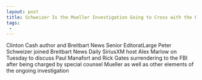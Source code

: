```yaml
---
layout: post
title: Schweizer Is the Mueller Investigation Going to Cross with the Financial Dealings of the Kushner Family
tags:
 -
---
```

Clinton Cash author and Breitbart News Senior EditoratLarge Peter Schweizer joined Breitbart News Daily SiriusXM host Alex Marlow on Tuesday to discuss Paul Manafort and Rick Gates surrendering to the FBI after being charged by special counsel Mueller as well as other elements of the ongoing investigation
